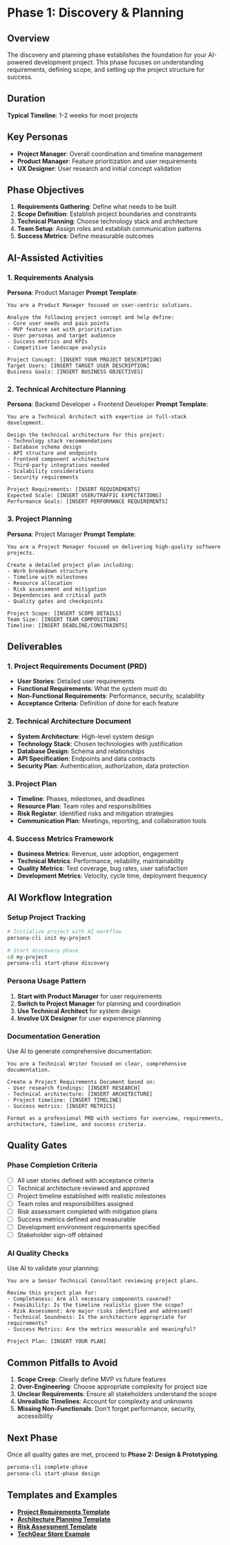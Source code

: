 # Phase 1: Discovery & Planning

## Overview
The discovery and planning phase establishes the foundation for your AI-powered development project. This phase focuses on understanding requirements, defining scope, and setting up the project structure for success.

## Duration
**Typical Timeline**: 1-2 weeks for most projects

## Key Personas
- **Project Manager**: Overall coordination and timeline management
- **Product Manager**: Feature prioritization and user requirements
- **UX Designer**: User research and initial concept validation

## Phase Objectives
1. **Requirements Gathering**: Define what needs to be built
2. **Scope Definition**: Establish project boundaries and constraints
3. **Technical Planning**: Choose technology stack and architecture
4. **Team Setup**: Assign roles and establish communication patterns
5. **Success Metrics**: Define measurable outcomes

## AI-Assisted Activities

### 1. Requirements Analysis
**Persona**: Product Manager
**Prompt Template**:
```
You are a Product Manager focused on user-centric solutions.

Analyze the following project concept and help define:
- Core user needs and pain points
- MVP feature set with prioritization
- User personas and target audience
- Success metrics and KPIs
- Competitive landscape analysis

Project Concept: [INSERT YOUR PROJECT DESCRIPTION]
Target Users: [INSERT TARGET USER DESCRIPTION]
Business Goals: [INSERT BUSINESS OBJECTIVES]
```

### 2. Technical Architecture Planning
**Persona**: Backend Developer + Frontend Developer
**Prompt Template**:
```
You are a Technical Architect with expertise in full-stack development.

Design the technical architecture for this project:
- Technology stack recommendations
- Database schema design
- API structure and endpoints
- Frontend component architecture
- Third-party integrations needed
- Scalability considerations
- Security requirements

Project Requirements: [INSERT REQUIREMENTS]
Expected Scale: [INSERT USER/TRAFFIC EXPECTATIONS]
Performance Goals: [INSERT PERFORMANCE REQUIREMENTS]
```

### 3. Project Planning
**Persona**: Project Manager
**Prompt Template**:
```
You are a Project Manager focused on delivering high-quality software projects.

Create a detailed project plan including:
- Work breakdown structure
- Timeline with milestones
- Resource allocation
- Risk assessment and mitigation
- Dependencies and critical path
- Quality gates and checkpoints

Project Scope: [INSERT SCOPE DETAILS]
Team Size: [INSERT TEAM COMPOSITION]
Timeline: [INSERT DEADLINE/CONSTRAINTS]
```

## Deliverables

### 1. Project Requirements Document (PRD)
- **User Stories**: Detailed user requirements
- **Functional Requirements**: What the system must do
- **Non-Functional Requirements**: Performance, security, scalability
- **Acceptance Criteria**: Definition of done for each feature

### 2. Technical Architecture Document
- **System Architecture**: High-level system design
- **Technology Stack**: Chosen technologies with justification
- **Database Design**: Schema and relationships
- **API Specification**: Endpoints and data contracts
- **Security Plan**: Authentication, authorization, data protection

### 3. Project Plan
- **Timeline**: Phases, milestones, and deadlines
- **Resource Plan**: Team roles and responsibilities
- **Risk Register**: Identified risks and mitigation strategies
- **Communication Plan**: Meetings, reporting, and collaboration tools

### 4. Success Metrics Framework
- **Business Metrics**: Revenue, user adoption, engagement
- **Technical Metrics**: Performance, reliability, maintainability
- **Quality Metrics**: Test coverage, bug rates, user satisfaction
- **Development Metrics**: Velocity, cycle time, deployment frequency

## AI Workflow Integration

### Setup Project Tracking
```bash
# Initialize project with AI workflow
persona-cli init my-project

# Start discovery phase
cd my-project
persona-cli start-phase discovery
```

### Persona Usage Pattern
1. **Start with Product Manager** for user requirements
2. **Switch to Project Manager** for planning and coordination
3. **Use Technical Architect** for system design
4. **Involve UX Designer** for user experience planning

### Documentation Generation
Use AI to generate comprehensive documentation:
```
You are a Technical Writer focused on clear, comprehensive documentation.

Create a Project Requirements Document based on:
- User research findings: [INSERT RESEARCH]
- Technical architecture: [INSERT ARCHITECTURE]
- Project timeline: [INSERT TIMELINE]
- Success metrics: [INSERT METRICS]

Format as a professional PRD with sections for overview, requirements, architecture, timeline, and success criteria.
```

## Quality Gates

### Phase Completion Criteria
- [ ] All user stories defined with acceptance criteria
- [ ] Technical architecture reviewed and approved
- [ ] Project timeline established with realistic milestones
- [ ] Team roles and responsibilities assigned
- [ ] Risk assessment completed with mitigation plans
- [ ] Success metrics defined and measurable
- [ ] Development environment requirements specified
- [ ] Stakeholder sign-off obtained

### AI Quality Checks
Use AI to validate your planning:
```
You are a Senior Technical Consultant reviewing project plans.

Review this project plan for:
- Completeness: Are all necessary components covered?
- Feasibility: Is the timeline realistic given the scope?
- Risk Assessment: Are major risks identified and addressed?
- Technical Soundness: Is the architecture appropriate for requirements?
- Success Metrics: Are the metrics measurable and meaningful?

Project Plan: [INSERT YOUR PLAN]
```

## Common Pitfalls to Avoid

1. **Scope Creep**: Clearly define MVP vs future features
2. **Over-Engineering**: Choose appropriate complexity for project size
3. **Unclear Requirements**: Ensure all stakeholders understand the scope
4. **Unrealistic Timelines**: Account for complexity and unknowns
5. **Missing Non-Functionals**: Don't forget performance, security, accessibility

## Next Phase
Once all quality gates are met, proceed to **Phase 2: Design & Prototyping**.

```bash
persona-cli complete-phase
persona-cli start-phase design
```

## Templates and Examples
- **[Project Requirements Template](../prompts/planning/requirements-template.md)**
- **[Architecture Planning Template](../prompts/planning/architecture-template.md)**
- **[Risk Assessment Template](../prompts/planning/risk-assessment-template.md)**
- **[TechGear Store Example](../../sample-project/ai-workflow-logs/phase-1-planning/)**
